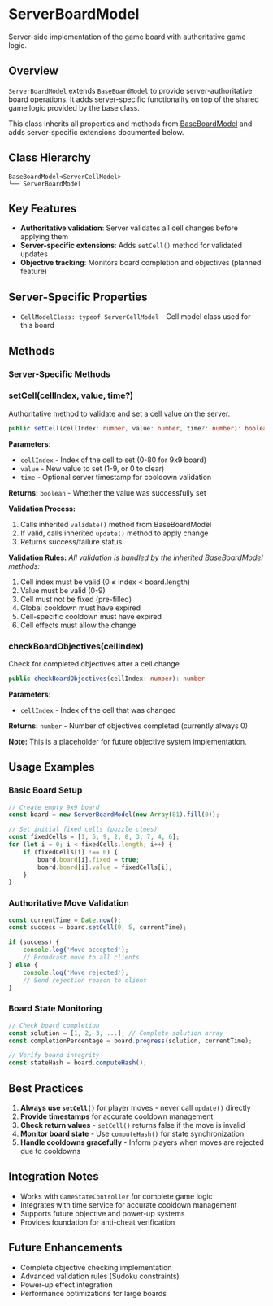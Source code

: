 # ServerBoardModel

Server-side implementation of the game board with authoritative game logic.

## Overview

`ServerBoardModel` extends `BaseBoardModel` to provide server-authoritative board operations.
It adds server-specific functionality on top of the shared game logic provided by the base class.

This class inherits all properties and methods from [BaseBoardModel](/docs/gamestate/models/Board.md) and adds server-specific extensions documented below.

## Class Hierarchy

```
BaseBoardModel<ServerCellModel>
└── ServerBoardModel
```

## Key Features

- **Authoritative validation**: Server validates all cell changes before applying them
- **Server-specific extensions**: Adds `setCell()` method for validated updates
- **Objective tracking**: Monitors board completion and objectives (planned feature)

## Server-Specific Properties

- `CellModelClass: typeof ServerCellModel` - Cell model class used for this board

## Methods

### Server-Specific Methods

### setCell(cellIndex, value, time?)

Authoritative method to validate and set a cell value on the server.

```typescript
public setCell(cellIndex: number, value: number, time?: number): boolean
```

**Parameters:**
- `cellIndex` - Index of the cell to set (0-80 for 9x9 board)
- `value` - New value to set (1-9, or 0 to clear)
- `time` - Optional server timestamp for cooldown validation

**Returns:** `boolean` - Whether the value was successfully set

**Validation Process:**
1. Calls inherited `validate()` method from BaseBoardModel
2. If valid, calls inherited `update()` method to apply change
3. Returns success/failure status

**Validation Rules:**
*All validation is handled by the inherited BaseBoardModel methods:*
1. Cell index must be valid (0 ≤ index < board.length)
2. Value must be valid (0-9)
3. Cell must not be fixed (pre-filled)
4. Global cooldown must have expired
5. Cell-specific cooldown must have expired
6. Cell effects must allow the change

### checkBoardObjectives(cellIndex)

Check for completed objectives after a cell change.

```typescript
public checkBoardObjectives(cellIndex: number): number
```

**Parameters:**
- `cellIndex` - Index of the cell that was changed

**Returns:** `number` - Number of objectives completed (currently always 0)

**Note:** This is a placeholder for future objective system implementation.

## Usage Examples

### Basic Board Setup

```typescript
// Create empty 9x9 board
const board = new ServerBoardModel(new Array(81).fill(0));

// Set initial fixed cells (puzzle clues)
const fixedCells = [1, 5, 9, 2, 8, 3, 7, 4, 6];
for (let i = 0; i < fixedCells.length; i++) {
    if (fixedCells[i] !== 0) {
        board.board[i].fixed = true;
        board.board[i].value = fixedCells[i];
    }
}
```

### Authoritative Move Validation

```typescript
const currentTime = Date.now();
const success = board.setCell(0, 5, currentTime);

if (success) {
    console.log('Move accepted');
    // Broadcast move to all clients
} else {
    console.log('Move rejected');
    // Send rejection reason to client
}
```

### Board State Monitoring

```typescript
// Check board completion
const solution = [1, 2, 3, ...]; // Complete solution array
const completionPercentage = board.progress(solution, currentTime);

// Verify board integrity
const stateHash = board.computeHash();
```

## Best Practices

1. **Always use `setCell()`** for player moves - never call `update()` directly
2. **Provide timestamps** for accurate cooldown management
3. **Check return values** - `setCell()` returns false if the move is invalid
4. **Monitor board state** - Use `computeHash()` for state synchronization
5. **Handle cooldowns gracefully** - Inform players when moves are rejected due to cooldowns

## Integration Notes

- Works with `GameStateController` for complete game logic
- Integrates with time service for accurate cooldown management
- Supports future objective and power-up systems
- Provides foundation for anti-cheat verification

## Future Enhancements

- Complete objective checking implementation
- Advanced validation rules (Sudoku constraints)
- Power-up effect integration
- Performance optimizations for large boards
